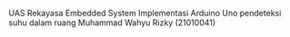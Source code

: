 UAS Rekayasa Embedded System 
Implementasi Arduino Uno pendeteksi suhu dalam ruang
Muhammad Wahyu Rizky (21010041)
